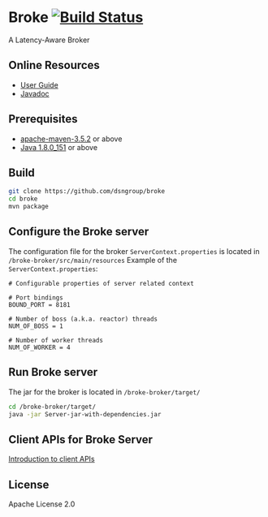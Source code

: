 # Broke [![Build Status](https://travis-ci.org/dsngroup/broke.svg?branch=master)](https://travis-ci.org/dsngroup/broke)
A Latency-Aware Broker

## Online Resources
* [User Guide](https://dsngroup.github.io/broke/docs/site/build/broke/index.html)
* [Javadoc](https://dsngroup.github.io/broke/docs/javadoc/index.html)

## Prerequisites
* [apache-maven-3.5.2](https://maven.apache.org/) or above
* [Java 1.8.0_151](https://www.java.com) or above

## Build
```bash
git clone https://github.com/dsngroup/broke
cd broke
mvn package
```

## Configure the Broke server
The configuration file for the broker ```ServerContext.properties``` is located in ```/broke-broker/src/main/resources```
Example of the ```ServerContext.properties```:
```properties
# Configurable properties of server related context

# Port bindings
BOUND_PORT = 8181

# Number of boss (a.k.a. reactor) threads
NUM_OF_BOSS = 1

# Number of worker threads
NUM_OF_WORKER = 4
```

## Run Broke server
The jar for the broker is located in ```/broke-broker/target/```

```bash
cd /broke-broker/target/
java -jar Server-jar-with-dependencies.jar
```

## Client APIs for Broke Server
[Introduction to client APIs](https://dsngroup.github.io/broke/docusaurus/docs/connect.html)

## License
Apache License 2.0
